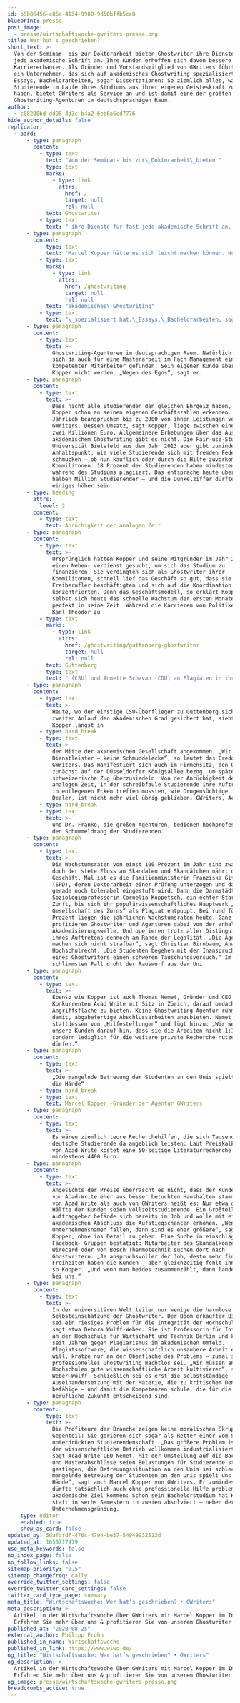 ```yaml
---
id: b6b86456-c86a-4134-9980-9d50bffb5ce8
blueprint: presse
post_image:
  - presse/wirtschaftswoche-gwriters-presse.png
title: Wer hat’s geschrieben?
short_text: >-
  Von der Seminar- bis zur Doktorarbeit bieten Ghostwriter ihre Dienste für fast
  jede akademische Schrift an. Ihre Kunden erhoffen sich davon bessere
  Karrierechancen. Als Gründer und Vorstandsmitglied von GWriters führt Kopper
  ein Unternehmen, das sich auf akademisches Ghostwriting spezialisiert hat.
  Essays, Bachelorarbeiten, sogar Dissertationen: So ziemlich alles, was
  Studierende im Laufe ihres Studiums aus ihrer eigenen Geisteskraft zu schöpfen
  haben, bietet GWriters als Service an und ist damit eine der größten
  Ghostwriting-Agenturen im deutschsprachigen Raum.
author:
  - c68200bd-dd98-4d3c-b4a2-6eb6a6cd7776
hide_author_details: false
replicator:
  - bard:
      - type: paragraph
        content:
          - type: text
            text: "Von der Seminar- bis zur\_Doktorarbeit\_bieten "
          - type: text
            marks:
              - type: link
                attrs:
                  href: /
                  target: null
                  rel: null
            text: Ghostwriter
          - type: text
            text: " ihre Dienste für fast jede akademische Schrift an. Ihre Kunden erhoffen sich davon bessere Karrierechancen – und ignorieren das rechtliche Risiko."
      - type: paragraph
        content:
          - type: text
            text: "Marcel Kopper hätte es sich leicht machen können. Nur wenige Prüfungen und die\_Masterarbeit\_trennen ihn noch von seinem Universitätsabschluss. Als Gründer und Vorstandsmitglied von GWriters führt Kopper nebenbei ein Unternehmen, das sich auf "
          - type: text
            marks:
              - type: link
                attrs:
                  href: /ghostwriting
                  target: null
                  rel: null
            text: "akademisches\_Ghostwriting"
          - type: text
            text: "\_spezialisiert hat.\_Essays,\_Bachelorarbeiten, sogar Dissertationen: So ziemlich alles, was Studierende im Laufe ihres Studiums aus ihrer eigenen Geisteskraft zu schöpfen haben, bietet GWriters als Service an und ist damit eine der größten"
      - type: paragraph
        content:
          - type: text
            text: >-
              Ghostwriting-Agenturen im deutsprachigen Raum. Natürlich hätte
              sich da auch für eine Masterarbeit im Fach Management ein
              kompetenter Mitarbeiter gefunden. Sein eigener Kunde aber wollte
              Kopper nicht werden. „Wegen des Egos“, sagt er.
      - type: paragraph
        content:
          - type: text
            text: >-
              Dass nicht alle Studierenden den gleichen Ehrgeiz haben, kann
              Kopper schon an seinen eigenen Geschäftszahlen erkennen.
              Jährlich beanspruchen bis zu 2000 von ihnen Leistungen von
              GWriters. Dessen Umsatz, sagt Kopper, liege zwischen einer und
              zwei Millionen Euro. Allgemeinere Erhebungen über das Ausmaß von
              akademischem Ghostwriting gibt es nicht. Die Fair-use-Studie der
              Universität Bielefeld aus dem Jahr 2013 aber gibt zumindest einen
              Anhaltspunkt, wie viele Studierende sich mit fremden Federn
              schmücken – ob nun käuflich oder durch die Hilfe zuvorkommender
              Kommilitonen: 18 Prozent der Studierenden haben mindestens einmal
              während des Studiums plagiiert. Das entspräche heute über einer
              halben Million Studierender – und die Dunkelziffer dürfte um
              einiges höher sein.
      - type: heading
        attrs:
          level: 2
        content:
          - type: text
            text: Anrüchigkeit der analogen Zeit
      - type: paragraph
        content:
          - type: text
            text: >-
              Ursprünglich hatten Kopper und seine Mitgründer im Jahr 2011 nur
              einen Neben- verdienst gesucht, um sich das Studium zu
              finanzieren. Sie verdingten sich als Ghostwriter ihrer
              Kommilitonen, schnell lief das Geschäft so gut, dass sie selbst
              Freiberufler beschäftigten und sich auf die Koordination
              konzentrierten. Denn das Geschäftsmodell, so erklärt Kopper
              selbst sich heute das schnelle Wachstum der ersten Monate, passte
              perfekt in seine Zeit. Während die Karrieren von Politikern wie
              Karl Theodor zu
          - type: text
            marks:
              - type: link
                attrs:
                  href: /ghostwriting/guttenberg-ghostwriter
                  target: null
                  rel: null
            text: Guttenberg
          - type: text
            text: " (CSU) und Annette Schavan (CDU) an Plagiaten in ihren Dissertationen zerbrachen, begannen sich Tausende deutsche Studenten und Absolventen um die eigenen akademischen Würden zu sorgen: Wenn bei ihnen mal jemand so genau hinschauen würde, wäre es wohl schnell vorbei mit dem schönen Kürzel am Klingelschild."
      - type: paragraph
        content:
          - type: text
            text: >-
              Heute, wo der einstige CSU-Überflieger zu Guttenberg sich im
              zweiten Anlauf den akademischen Grad gesichert hat, sieht sich
              Kopper längst in
          - type: hard_break
          - type: text
            text: >-
              der Mitte der akademischen Gesellschaft angekommen. „Wir sind
              Dienstleister – keine Schmuddelecke“, so lautet das Credo von
              GWriters. Das manifestiert sich auch im Firmensitz, den GWriters
              zunächst auf der Düsseldorfer Königsallee bezog, um später ins
              schweizerische Zug überzusiedeln. Von der Anrüchigkeit der
              analogen Zeit, in der schreibfaule Studierende ihre Auftragnehmer
              in entlegenen Ecken treffen mussten, wie Drogensüchtige ihre
              Dealer, ist nicht mehr viel übrig geblieben. GWriters, Acad Write
          - type: hard_break
          - type: text
            text: >-
              und Dr. Franke, die großen Agenturen, bedienen hochprofessionell
              den Schummeldrang der Studierenden.
      - type: paragraph
        content:
          - type: text
            text: >-
              Die Wachstumsraten von einst 100 Prozent im Jahr sind zwar vorbei,
              doch der stete Fluss an Skandalen und Skandälchen nährt das
              Geschäft. Mal ist es die Familienministerin Franziska Giffey
              (SPD), deren Doktorarbeit einer Prüfung unterzogen und dann als
              gerade noch tolerabel eingestuft wird. Dann die Darmstädter
              Soziologieprofessorin Cornelia Koppetsch, ein echter Star ihrer
              Zunft, bis sich ihr populärwissenschaftliches Hauptwerk „Die
              Gesellschaft des Zorns“ als Plagiat entpuppt. Bei rund fünf
              Prozent liegen die jährlichen Wachstumsraten heute. Ganz generell
              profitieren Ghostwriter und Agenturen dabei von der anhaltenden
              Akademisierungswelle. Und operieren trotz aller Distinguiertheit
              ihres Auftretens dennoch am Rande der Legalität. „Die Agenturen
              machen sich nicht strafbar“, sagt Christian Birnbaum, Anwalt für
              Hochschulrecht. „Die Studenten begehen mit der Inanspruchnahme
              eines Ghostwriters einen schweren Täuschungsversuch.“ Im
              schlimmsten Fall droht der Rauswurf aus der Uni.
      - type: paragraph
        content:
          - type: text
            text: >-
              Ebenso wie Kopper ist auch Thomas Nemet, Gründer und CEO des
              Konkurrenten Acad Write mit Sitz in Zürich, darauf bedacht, wenig
              Angriffsfläche zu bieten. Keine Ghostwriting-Agentur rühmt sich
              damit, abgabefertige Abschlussarbeiten anzubieten. Nemet spricht
              stattdessen von „Hilfestellungen“ und fügt hinzu: „Wir weisen
              unsere Kunden darauf hin, dass sie die Arbeiten nicht 1:1 abgeben,
              sondern lediglich für die weitere private Recherche nutzen
              dürfen.“
      - type: paragraph
        content:
          - type: text
            text: >-
              „Die mangelnde Betreuung der Studenten an den Unis spielt uns in
              die Hände“
          - type: hard_break
          - type: text
            text: Marcel Kopper -Gründer der Agentur GWriters
      - type: paragraph
        content:
          - type: text
            text: >-
              Es wären ziemlich teure Recherchehilfen, die sich Tausende
              deutsche Studierende da angeblich leisten: Laut Preiskalkulator
              von Acad Write kostet eine 50-seitige Literaturrecherche
              mindestens 4400 Euro.
      - type: paragraph
        content:
          - type: text
            text: >-
              Angesichts der Preise überrascht es nicht, dass der Kundenstamm
              von Acad-Write eher aus besser betuchten Haushalten stammt. Sowohl
              von Acad Write als auch von GWriters heißt es: Nur etwa die
              Hälfte der Kunden seien Vollzeitstudierende. Ein Großteil der
              Auftraggeber befände sich bereits im Job und wolle mit einem
              akademischen Abschluss die Aufstiegschancen erhöhen. „Wenn
              Unternehmensnamen fallen, dann sind es eher größere“, sagt
              Kopper, ohne ins Detail zu gehen. Eine Suche in einschlägigen
              Facebook- Gruppen bestätigt: Mitarbeiter des Skandalkonzerns
              Wirecard oder von Bosch Thermotechnik suchen dort nach
              Ghostwritern. „Je anspruchsvoller der Job, desto mehr finanzielle
              Freiheiten haben die Kunden – aber gleichzeitig fehlt ihnen Zeit“,
              so Kopper. „Und wenn man beides zusammenzählt, dann landen sie
              bei uns.“
      - type: paragraph
        content:
          - type: text
            text: >-
              In der universitären Welt teilen nur wenige die harmlose
              Selbsteinschätzung der Ghostwriter. Der Boom erkaufter Bildung
              sei ein riesiges Problem für die Integrität der Hochschulen,
              sagt etwa Debora Wulff-Weber. Sie ist Professorin für Informatik
              an der Hochschule für Wirtschaft und Technik Berlin und kämpft
              seit Jahren gegen Plagiarismus im akademischen Umfeld.
              Plagiatssoftware, die wissenschaftlich unsaubere Arbeit enttarnen
              will, kratze nur an der Oberfläche des Problems – zumal sie gegen
              professionelles Ghostwriting machtlos sei. „Wir müssen an den
              Hochschulen gute wissenschaftliche Arbeit kultivieren“, sagt
              Weber-Wulff. Schließlich sei es erst die selbstständige
              Auseinandersetzung mit der Materie, die zu kritischem Denken
              befähige – und damit die Kompetenzen schule, die für die
              berufliche Zukunft entscheidend sind.
      - type: paragraph
        content:
          - type: text
            text: >-
              Die Profiteure der Branche zeigen keine moralischen Skrupel. Im
              Gegenteil: Sie gerieren sich sogar als Retter einer vom System
              unterdrückten Studierendenschaft. „Das größere Problem ist, dass
              der wissenschaftliche Betrieb vollkommen industrialisiert ist“,
              sagt Acad-Write-CEO Nemet. Mit der Umstellung auf die Bachelor-
              und Masterabschlüsse seien Belastungen für Studierende stark
              gestiegen, die Betreuungssituation an den Unis sei schlecht. „Die
              mangelnde Betreuung der Studenten an den Unis spielt uns in die
              Hände“, sagt auch Marcel Kopper von GWriters. Er zumindest
              dürfte tatsächlich auch ohne professionelle Hilfe problemlos ins
              akademische Ziel kommen: Schon sein Bachelorstudium hat Kopper
              statt in sechs Semestern in zweien absolviert – neben der
              Unternehmensgründung.
    type: editor
    enabled: true
    show_as_card: false
updated_by: 5dafdfdf-476c-4794-be37-54949932513d
updated_at: 1655717479
use_meta_keywords: false
no_index_page: false
no_follow_links: false
sitemap_priority: "0.5"
sitemap_changefreq: daily
override_twitter_settings: false
override_twitter_card_settings: false
twitter_card_type_page: summary
meta_title: "Wirtschaftswoche: Wer hat’s geschrieben? • GWriters"
meta_description: >-
  Artikel in der Wirtschaftswoche über GWriters mit Marcel Kopper im Interview.
  Erfahren Sie mehr über uns & profitieren Sie von unserem Ghostwriter Service.
published_at: "2020-08-25"
external_author: Philipp Frohn
published_in_name: Wirtschaftswoche
published_in_link: https://www.wiwo.de/
og_title: "Wirtschaftswoche: Wer hat’s geschrieben? • GWriters"
og_description: >-
  Artikel in der Wirtschaftswoche über GWriters mit Marcel Kopper im Interview.
  Erfahren Sie mehr über uns & profitieren Sie von unserem Ghostwriter Service.
og_image: presse/wirtschaftswoche-gwriters-presse.png
breadcrumbs_active: true
---
```

